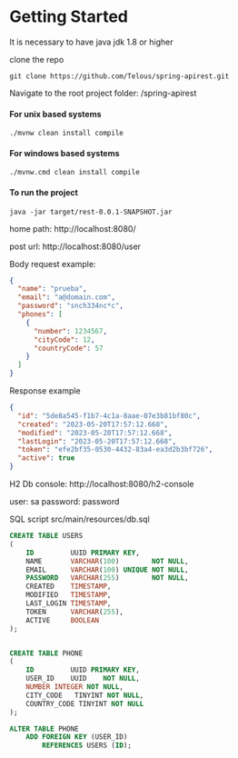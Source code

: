 # Getting Started

It is necessary to have java jdk 1.8 or higher 

clone the repo

```console
git clone https://github.com/Telous/spring-apirest.git
```

Navigate to the root project folder: /spring-apirest

#### For unix based systems
```properties
./mvnw clean install compile
```

#### For windows based systems
```properties
./mvnw.cmd clean install compile
```

#### To run the project
```properties
java -jar target/rest-0.0.1-SNAPSHOT.jar
```

home path:
http://localhost:8080/

post url: http://localhost:8080/user

Body request example:

```json
{
  "name": "prueba",
  "email": "a@domain.com",
  "password": "snch334nc*c",
  "phones": [
    {
      "number": 1234567,
      "cityCode": 12,
      "countryCode": 57
    }
  ]
}
```

Response example

```json
{
  "id": "5de8a545-f1b7-4c1a-8aae-07e3b81bf80c",
  "created": "2023-05-20T17:57:12.668",
  "modified": "2023-05-20T17:57:12.668",
  "lastLogin": "2023-05-20T17:57:12.668",
  "token": "efe2bf35-0530-4432-83a4-ea3d2b3bf726",
  "active": true
}
```
H2 Db console:
http://localhost:8080/h2-console

user: sa
password: password

SQL script src/main/resources/db.sql

```sql
CREATE TABLE USERS
(
    ID         UUID PRIMARY KEY,
    NAME       VARCHAR(100)        NOT NULL,
    EMAIL      VARCHAR(100) UNIQUE NOT NULL,
    PASSWORD   VARCHAR(255)        NOT NULL,
    CREATED    TIMESTAMP,
    MODIFIED   TIMESTAMP,
    LAST_LOGIN TIMESTAMP,
    TOKEN      VARCHAR(255),
    ACTIVE     BOOLEAN
);


CREATE TABLE PHONE
(
    ID         UUID PRIMARY KEY,
    USER_ID    UUID    NOT NULL,
    NUMBER INTEGER NOT NULL,
    CITY_CODE   TINYINT NOT NULL,
    COUNTRY_CODE TINYINT NOT NULL
);

ALTER TABLE PHONE
    ADD FOREIGN KEY (USER_ID)
        REFERENCES USERS (ID);
```